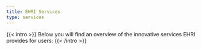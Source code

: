 ```yaml
---
title: EHRI Services
type: services
---
```


{{< intro >}}
Below you will find an overview of the innovative services EHRI provides for users:
{{< /intro >}}
